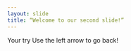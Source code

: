 ```yaml
---
layout: slide
title: “Welcome to our second slide!”
---
```

Your try
Use the left arrow to go back!
